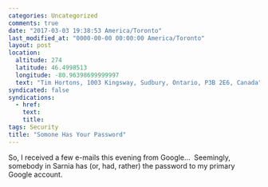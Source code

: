 ```yaml
---
categories: Uncategorized
comments: true
date: "2017-03-03 19:38:53 America/Toronto"
last_modified_at: "0000-00-00 00:00:00 America/Toronto"
layout: post
location:
  altitude: 274
  latitude: 46.4998513
  longitude: -80.96398699999997
  text: "Tim Hortons, 1003 Kingsway, Sudbury, Ontario, P3B 2E6, Canada"
syndicated: false
syndications:
  - href: 
    text: 
    title: 
tags: Security
title: "Somone Has Your Password"
---
```


So, I received a few e-mails this evening from Google&hellip;&nbsp; Seemingly, somebody in Sarnia has (or, had, rather) the password to my primary Google
account.
